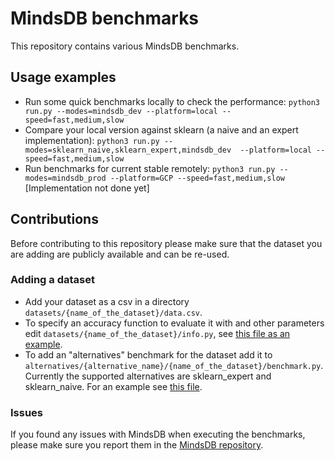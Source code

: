 # MindsDB benchmarks

This repository contains various MindsDB benchmarks. 

## Usage examples

* Run some quick benchmarks locally to check the performance: `python3 run.py --modes=mindsdb_dev --platform=local --speed=fast,medium,slow`
* Compare your local version against sklearn (a naive and an expert implementation): `python3 run.py --modes=sklearn_naive,sklearn_expert,mindsdb_dev  --platform=local --speed=fast,medium,slow`
* Run benchmarks for current stable remotely: `python3 run.py --modes=mindsdb_prod --platform=GCP --speed=fast,medium,slow` [Implementation not done yet]

## Contributions

Before contributing to this repository please make sure that the dataset you are adding are publicly available and can be re-used.

### Adding a dataset

* Add your dataset as a csv in a directory `datasets/{name_of_the_dataset}/data.csv`.
* To specify an accuracy function to evaluate it with and other parameters edit `datasets/{name_of_the_dataset}/info.py`, see [this file as an example](datasets/automobile_insurance/info.py).
* To add an "alternatives" benchmark for the dataset add it to `alternatives/{alternative_name}/{name_of_the_dataset}/benchmark.py`. Currently the supported alternatives are sklearn_expert and sklearn_naive. For an example see [this file](alternatives/sklearn_expert/home_rentals/benchmark.py).

### Issues

If you found any issues with MindsDB when executing the benchmarks, please make sure you report them in the [MindsDB repository](https://github.com/mindsdb/mindsdb).